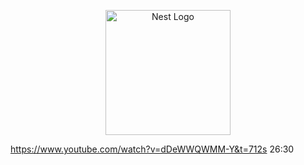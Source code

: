 <p align="center">
  <a href="http://nestjs.com/" target="blank"><img src="https://nestjs.com/img/logo-small.svg" width="200" alt="Nest Logo" /></a>
</p>


https://www.youtube.com/watch?v=dDeWWQWMM-Y&t=712s 26:30